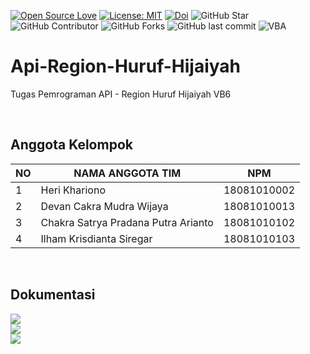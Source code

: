 [![Open Source Love](https://badges.frapsoft.com/os/v1/open-source.svg?style=flat)](https://github.com/ellerbrock/open-source-badges/)
[![License: MIT](https://img.shields.io/badge/License-MIT-blue.svg?logo=github&color=%23F7DF1E)](https://github.com/devancakra/Api-Region-Huruf-Hijaiyah)
[![Doi](https://img.shields.io/badge/Doi-In%20Progress-blue.svg?logo=google-scholar&color=98FB98)](https://njca.co.id/main/index.php/njca/article/view/191)
![GitHub Star](https://img.shields.io/github/stars/devancakra/Api-Region-Huruf-Hijaiyah.svg?color=FF69B4)
![GitHub Contributor](https://img.shields.io/github/contributors/devancakra/Api-Region-Huruf-Hijaiyah.svg?color=FF8C00)
![GitHub Forks](https://img.shields.io/github/forks/devancakra/Api-Region-Huruf-Hijaiyah.svg?color=00CED1)
![GitHub last commit](https://img.shields.io/github/last-commit/devancakra/Api-Region-Huruf-Hijaiyah)
![VBA](https://img.shields.io/badge/Uses-Visual%20Basic%206-blue.svg?&style=flat&logo=microsoftvisualbasic)

# Api-Region-Huruf-Hijaiyah
Tugas Pemrograman API - Region Huruf Hijaiyah VB6

<br>

## Anggota Kelompok
| NO | NAMA ANGGOTA TIM | NPM |
| --- | --- | --- |
| 1 | Heri Khariono | 18081010002 |
| 2 | Devan Cakra Mudra Wijaya | 18081010013 |
| 3 | Chakra Satrya Pradana Putra Arianto | 18081010102 |
| 4 | Ilham Krisdianta Siregar | 18081010103 |

<br>

## Dokumentasi
<div class="dokumentasi">
  <img src="https://user-images.githubusercontent.com/54527592/114759521-7771ec80-9d88-11eb-9054-6b97f695bb2c.jpg"><br>
  <img src="https://user-images.githubusercontent.com/54527592/114759462-632def80-9d88-11eb-92ea-f6f17c866bb1.jpg"><br>
  <img src="https://user-images.githubusercontent.com/54527592/114759556-8193eb00-9d88-11eb-8563-19baa69448ee.jpg"><br>
</div>
